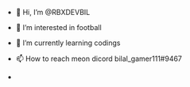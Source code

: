 - 👋 Hi, I’m @RBXDEVBIL
- 👀 I’m interested in football
- 🌱 I’m currently learning codings
  
- 📫 How to reach meon dicord bilal_gamer111#9467
- 

<!---
RBXDEVBIL/RBXDEVBIL is a ✨ special ✨ repository because its `README.md` (this file) appears on your GitHub profile.
You can click the Preview link to take a look at your changes.
--->
